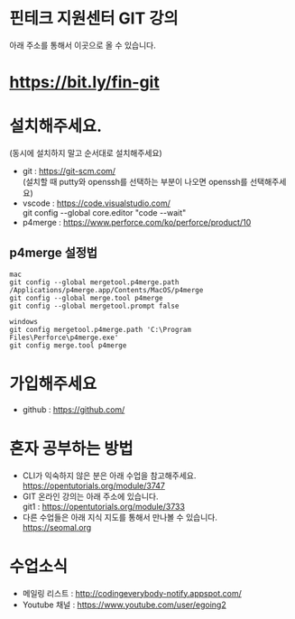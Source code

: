 # 핀테크 지원센터 GIT 강의
아래 주소를 통해서 이곳으로 올 수 있습니다. 
# https://bit.ly/fin-git

# 설치해주세요.
(동시에 설치하지 말고 순서대로 설치해주세요)
- git : https://git-scm.com/ 
  <br>(설치할 때 putty와 openssh를 선택하는 부분이 나오면 openssh를 선택해주세요)
- vscode : https://code.visualstudio.com/
  <br> git config --global core.editor "code --wait"
- p4merge : https://www.perforce.com/ko/perforce/product/10

## p4merge 설정법
```
mac
git config --global mergetool.p4merge.path /Applications/p4merge.app/Contents/MacOS/p4merge
git config --global merge.tool p4merge
git config --global mergetool.prompt false

windows
git config mergetool.p4merge.path 'C:\Program Files\Perforce\p4merge.exe'
git config merge.tool p4merge
```


# 가입해주세요
- github : https://github.com/

# 혼자 공부하는 방법 
- CLI가 익숙하지 않은 분은 아래 수업을 참고해주세요. <br>
https://opentutorials.org/module/3747
- GIT 온라인 강의는 아래 주소에 있습니다. <br>
git1 : https://opentutorials.org/module/3733 
- 다른 수업들은 아래 지식 지도를 통해서 만나볼 수 있습니다. <br>
https://seomal.org

# 수업소식
- 메일링 리스트 : http://codingeverybody-notify.appspot.com/
- Youtube 채널 : https://www.youtube.com/user/egoing2
